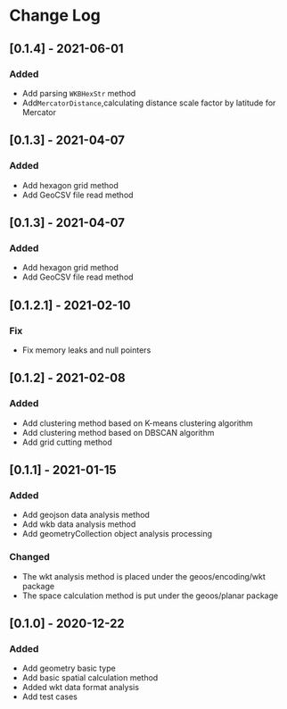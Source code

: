 # Change Log
## [0.1.4] - 2021-06-01
### Added
- Add parsing `WKBHexStr` method
- Add`MercatorDistance`,calculating distance scale factor by latitude for Mercator

## [0.1.3] - 2021-04-07
### Added
- Add hexagon grid method
- Add GeoCSV file read method

## [0.1.3] - 2021-04-07
### Added
- Add hexagon grid method
- Add GeoCSV file read method

## [0.1.2.1] - 2021-02-10
### Fix
- Fix memory leaks and null pointers


## [0.1.2] - 2021-02-08
### Added
- Add clustering method based on K-means clustering algorithm
- Add clustering method based on DBSCAN algorithm
- Add grid cutting method

## [0.1.1] - 2021-01-15
### Added
- Add geojson data analysis method
- Add wkb data analysis method
- Add geometryCollection object analysis processing
### Changed
- The wkt analysis method is placed under the geoos/encoding/wkt package
- The space calculation method is put under the geoos/planar package

## [0.1.0] - 2020-12-22
### Added
- Add geometry basic type
- Add basic spatial calculation method
- Added wkt data format analysis
- Add test cases
